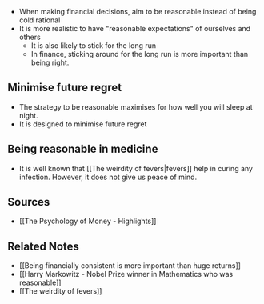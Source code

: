 - When making financial decisions, aim to be reasonable instead of being cold rational
- It is more realistic to have "reasonable expectations" of ourselves and others
	- It is also likely to stick for the long run
	- In finance, sticking around for the long run is more important than being right.

## Minimise future regret
- The strategy to be reasonable maximises for how well you will sleep at night.
- It is designed to minimise future regret

## Being reasonable in medicine
- It is well known that [[The weirdity of fevers|fevers]] help in curing any infection. However, it does not give us peace of mind.

## Sources
- [[The Psychology of Money - Highlights]]

## Related Notes
- [[Being financially consistent is more important than huge returns]]
- [[Harry Markowitz - Nobel Prize winner in Mathematics who was reasonable]]
- [[The weirdity of fevers]]